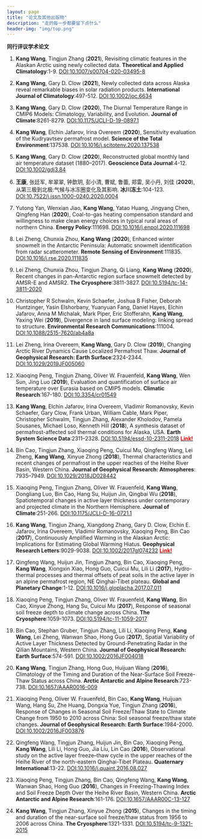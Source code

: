 ```yaml
---
layout: page 
title: "论文及其他出版物" 
description: "走的每一步都要留下点什么" 
header-img: "img/top.png" 
---
```


**同行评议学术论文**

1. **Kang Wang**, Tingjun Zhang
(**2021**),
Revisiting climatic features in the Alaskan Arctic using newly collected data.
**Theoretical and Applied Climatology**:1-9.
[DOI:10.1007/s00704-020-03495-8](https://doi.org/10.1007/s00704-020-03495-8)

1. **Kang Wang**, Gary D. Clow
(**2021**),
Newly collected data across Alaska reveal remarkable biases in solar radiation products.
**International Journal of Climatology**:497-512.
[DOI:10.1002/joc.6634](https://doi.org/10.1002/joc.6634)

1. **Kang Wang**, Gary D. Clow
(**2020**),
The Diurnal Temperature Range in CMIP6 Models: Climatology, Variability, and Evolution.
**Journal of Climate**:8261-8279.
[DOI:10.1175/JCLI-D-19-0897.1](https://doi.org/10.1175/JCLI-D-19-0897.1)

1. **Kang Wang**, Elchin Jafarov, Irina Overeem
(**2020**),
Sensitivity evaluation of the Kudryavtsev permafrost model.
**Science of the Total Environment**:137538.
[DOI:10.1016/j.scitotenv.2020.137538](https://doi.org/10.1016/j.scitotenv.2020.137538)

1. **Kang Wang**, Gary D. Clow
(**2020**),
Reconstructed global monthly land air temperature dataset (1880–2017).
**Geoscience Data Journal**:4-12.
[DOI:10.1002/gdj3.84](https://doi.org/10.1002/gdj3.84)

1. **王康**, 张廷军, 牟翠翠, 钟歆玥, 彭小清, 曹斌, 鲁蕾, 郑雷, 吴小丹, 刘佳
(**2020**),
从第三极到北极:气候与冰冻圈变化及其影响.
**冰川冻土**:104-123.
[DOI:10.7522/j.issn.1000-0240.2020.0004](https://doi.org/10.7522/j.issn.1000-0240.2020.0004)

1. Yutong Yan, Wenxian Jiao, **Kang Wang**, Yatao Huang, Jingyang Chen, Qingfeng Han
(**2020**),
Coal-to-gas heating compensation standard and willingness to make clean energy choices in typical rural areas of northern China.
**Energy Policy**:111698.
[DOI:10.1016/j.enpol.2020.111698](https://doi.org/10.1016/j.enpol.2020.111698)

1. Lei Zheng, Chunxia Zhou, **Kang Wang**
(**2020**),
Enhanced winter snowmelt in the Antarctic Peninsula: Automatic snowmelt identification from radar scatterometer.
**Remote Sensing of Environment**:111835.
[DOI:10.1016/j.rse.2020.111835](https://doi.org/10.1016/j.rse.2020.111835)

1. Lei Zheng, Chunxia Zhou, Tingjun Zhang, Qi Liang, **Kang Wang**
(**2020**),
Recent changes in pan-Antarctic region surface snowmelt detected by AMSR-E and AMSR2.
**The Cryosphere**:3811-3827.
[DOI:10.5194/tc-14-3811-2020](https://doi.org/10.5194/tc-14-3811-2020)

1. Christopher R Schwalm, Kevin Schaefer, Joshua B Fisher, Deborah Huntzinger, Yasin Elshorbany, Yuanyuan Fang, Daniel Hayes, Elchin Jafarov, Anna M Michalak, Mark Piper, Eric Stofferahn, **Kang Wang**, Yaxing Wei
(**2019**),
Divergence in land surface modeling: linking spread to structure.
**Environmental Research Communications**:111004.
[DOI:10.1088/2515-7620/ab4a8a](https://doi.org/10.1088/2515-7620/ab4a8a)

1. Lei Zheng, Irina Overeem, **Kang Wang**, Gary D. Clow
(**2019**),
Changing Arctic River Dynamics Cause Localized Permafrost Thaw.
**Journal of Geophysical Research: Earth Surface**:2324-2344.
[DOI:10.1029/2019JF005060](https://doi.org/10.1029/2019JF005060)

1. Xiaoqing Peng, Tingjun Zhang, Oliver W. Frauenfeld, **Kang Wang**, Wen Sun, Jing Luo
(**2019**),
Evaluation and quantification of surface air temperature over Eurasia based on CMIP5 models.
**Climatic Research**:167-180.
[DOI:10.3354/cr01549](https://doi.org/10.3354/cr01549)

1. **Kang Wang**, Elchin Jafarov, Irina Overeem, Vladimir Romanovsky, Kevin Schaefer, Gary Clow, Frank Urban, William Cable, Mark Piper, Christopher Schwalm, Tingjun Zhang, Alexander Kholodov, Pamela Sousanes, Michael Loso, Kenneth Hill
(**2018**),
A synthesis dataset of permafrost-affected soil thermal conditions for Alaska, USA.
**Earth System Science Data**:2311–2328.
[DOI:10.5194/essd-10-2311-2018](https://doi.org/10.5194/essd-10-2311-2018) [<span style="color:red">**Link!**</span>](https://cryoecnu.github.io/blog/2019/07/30/Permafrost_Dataset_Alaska/)

1. Bin Cao, Tingjun Zhang, Xiaoqing Peng, Cuicui Mu, Qingfeng Wang, Lei Zheng, **Kang Wang**, Xinyue Zhong
(**2018**),
Thermal characteristics and recent changes of permafrost in the upper reaches of the Heihe River Basin, Western China. 
**Journal of Geophysical Research: Atmospheres**: 7935–7949.
[DOI:10.1029/2018JD028442](https://doi.org/10.1029/2018JD028442)

1. Xiaoqing Peng, Tingjun Zhang, Oliver W. Frauenfeld, **Kang Wang**, Dongliang Luo, Bin Cao, Hang Su, Huijun Jin, Qingbai Wu
(**2018**),
Spatiotemporal changes in active layer thickness under contemporary and projected climate in the Northern Hemisphere. 
**Journal of Climate**:251-266.
[DOI:10.1175/JCLI-D-16-0721.1](https://doi.org/10.1175/JCLI-D-16-0721.1)

1. **Kang Wang**, Tingjun Zhang, Xiangdong Zhang, Gary D. Clow, Elchin E. Jafarov, Irina Overeem, Vladimir Romanovsky, Xiaoqing Peng, Bin Cao
(**2017**), 
Continuously Amplified Warming in the Alaskan Arctic: Implications for Estimating Global Warming Hiatus. 
**Geophysical Research Letters**:9029-9038.
[DOI:10.1002/2017gl074232](https://doi.org/10.1002/2017gl074232) [<span style="color:red">**Link!**</span>](https://cryoecnu.github.io/blog/2017/10/30/Continuously_Amplified_Warming_Alaskan_Arctic/)

1. Qingfeng Wang, Huijun Jin, Tingjun Zhang, Bin Cao, Xiaoqing Peng, **Kang Wang**, Xiongxin Xiao, Hong Guo, Cuicui Mu, Lili Li
(**2017**),
Hydro-thermal processes and thermal offsets of peat soils in the active layer in an alpine permafrost region, NE Qinghai-Tibet plateau. 
**Global and Planetary Change**:1-12.
[DOI:10.1016/j.gloplacha.2017.07.011](https://doi.org/10.1016/j.gloplacha.2017.07.011)

1. Xiaoqing Peng, Tingjun Zhang, Oliver W. Frauenfeld, **Kang Wang**, Bin Cao, Xinyue Zhong, Hang Su, Cuicui Mu
(**2017**),
Response of seasonal soil freeze depth to climate change across China. 
**The Cryosphere**:1059-1073.
[DOI:10.5194/tc-11-1059-2017](https://doi.org/10.5194/tc-11-1059-2017)

1. Bin Cao, Stephan Gruber, Tingjun Zhang, Lili Li, Xiaoqing Peng, **Kang Wang**, Lei Zheng, Wanwan Shao, Hong Guo
(**2017**),
Spatial Variability of Active Layer Thickness Detected by Ground-Penetrating Radar in the Qilian Mountains, Western China. 
**Journal of Geophysical Research: Earth Surface**:574-591.
[DOI:10.1002/2016JF004018](https://doi.org/10.1002/2016JF004018)

1. **Kang Wang**, Tingjun Zhang, Hong Guo, Huijuan Wang
(**2016**),
Climatology of the Timing and Duration of the Near-Surface Soil Freeze-Thaw Status across China. 
**Arctic Antarctic and Alpine Research**:723-738.
[DOI:10.1657/AAAR0016-009](https://doi.org/10.1657/AAAR0016-009)

1. Xiaoqing Peng, Oliver W. Frauenfeld, Bin Cao, **Kang Wang**, Huijuan Wang, Hang Su, Zhe Huang, Dongxia Yue, Tingjun Zhang
(**2016**),
Response of Changes in Seasonal Soil Freeze/Thaw State to Climate Change from 1950 to 2010 across China: Soil seasonal freeze/thaw state changes. 
**Journal of Geophysical Research: Earth Surface**:1984-2000.
[DOI:10.1002/2016JF003876](https://doi.org/10.1002/2016JF003876) 

1. Qingfeng Wang, Tingjun Zhang, Huijun Jin, Bin Cao, Xiaoqing Peng, **Kang Wang**, Lili Li, Hong Guo, Jia Liu, Lin Cao
(**2016**),
Observational study on the active layer freeze–thaw cycle in the upper reaches of the Heihe River of the north-eastern Qinghai-Tibet Plateau. 
**Quaternary International**:13-22.
[DOI:10.1016/j.quaint.2016.08.027](https://doi.org/10.1016/j.quaint.2016.08.027)

1. Xiaoqing Peng, Tingjun Zhang, Bin Cao, Qingfeng Wang, **Kang Wang**, Wanwan Shao, Hong Guo
(**2016**),
Changes in Freezing-Thawing Index and Soil Freeze Depth Over the Heihe River Basin, Western China. 
**Arctic Antarctic and Alpine Research**:161-176.
[DOI:10.1657/AAAR00C-13-127](https://doi.org/10.1657/AAAR00C-13-127)

1. **Kang Wang**, Tingjun Zhang, Xinyue Zhong
(**2015**),
Changes in the timing and duration of the near-surface soil freeze/thaw status from 1956 to 2006 across China. 
**The Cryosphere**:1321-1331.
[DOI:10.5194/tc-9-1321-2015](https://doi.org/10.5194/tc-9-1321-2015)
